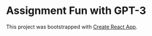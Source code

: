 
# Assignment Fun with GPT-3


This project was bootstrapped with [Create React App](https://github.com/facebook/create-react-app).



